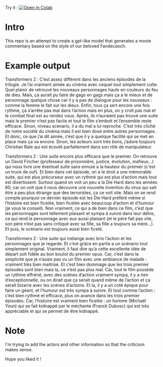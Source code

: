 Try it : [![Open In Colab](https://colab.research.google.com/assets/colab-badge.svg)](https://colab.research.google.com/github/PeopleOfPlay/fandecaoch/blob/main/generate_txt.ipynb)

# Intro

This repo is an attempt to create a gpt-like model that generates a movie commentary based on the style of our beloved Fandecaoch.

# Example output

Transformers 2 : C’est assez différent dans les anciens épisodes de la trilogie. Je l’ai vraiment aimée au cinéma avec cequel tout simplement culte. Quel plaisir de retrouvé les nouveaux personnages hauts en couleurs du feu de dieu. Mais, ça aurait pu faire de gags en gags mais ça a le mieux et de personnage quelque chose car il y a pas de dialogue pour les nouveaux : comme la femme le fait sur les dieux. Enfin, tous ça sert encore une fois rythmé, ça s’arrête pas mal dans l’action mais en plus, on y croit pas mal et le combat final est au rendez vous. Après, ils n’auraient pas trouvé une suite mais le premier n’est pas facile et tout le film s’emboit et l’ensemble reste efficace. Sinon, niveau scénario, il a du mal a lui reproche. C’est très cliché de notre société du cinéma mais il est bien dosé entre autres personnages. Et donc, ce que j’ai dit aimée, c’est que il y a quelque facilité qui se met en place mais ça va encore. Sinon, les acteurs sont très bons, j’adore toujours Christian Bale qui est écouté parfaitement dans son rôle de manipulateur.


Transformers 2 : Une suite encore plus efficace que le premier. On retrouve un David Fincher (professeur de prisonnière, justice, évolution, mafieux…) qui nous livre une éventuel suite sans ennuie a la hauteur du premier (c'est un truck de ouf). Et bien dans cet épisode, on a le droit a une mémorable suite, qui est plus précurseur avec un rythmé qui est plus d’action mais tout est divertissent. Surtout quand on voit un peu a la Die Hard dans les années 80, car on voit que il nous découvre une nouvelle invention du virus qui sait être a peu plus étrange que des terroristes, ça ce voit vite. Mais on se rend compte pourquoi ce dernier épisode est les Die Hard préféré même si l’histoire est bien ficelée, bien ficelée avec beaucoup d’action et d’humour (je vous le conseil). Non vraiment, ce qui a de bien dans ce film, c’est que les personnages sont tellement plaisant et sympa à suivre dans leur délire, ce qui rend le personnage avec eux aussi plaisant (et le père fait pas vite, son père n’est pas sans critiqué avec sa fille, sa fille a toujours sa mère…). Et puis, le scénario est toujours aussi bien ficelé.


Transformers 2 : Une suite qui mélange avec brio l’action et les personnages que je regarde. Et c’est grâce en partie a un scénario tout simplement original. Vraiment, il faut dire qu’a cette excellente idée de départ soit fidèle au bon boulot du premier opus. Car, c’est dans la simplicité que je n’avais pas vu un film avec une ambiance de malade : vraiment très bien maitrisé. Et c’est bien dommage que les trois premier épisodes sont bien mais la, ce n’est pas plus mal. Car, tout le film possède un rythme effréné, avec des scènes d’action vraiment sympa, il y a rien d’exceptionnelle, ou on dirait que ça serait quand même de l’action et ça serait bizarre avec les scènes d’actions. Et la, il y a un coté épique pour faire un géant, et l’humour est très sympa à suivre. Et tout comme l’action : c’est bien rythmé et efficace, plus on avance dans les trois premier épisodes. Car, l’histoire est vraiment bien ficelée : un homme (Michaël Youn) qui se fait kidnappé par le méchante (Franck Dubosc) qui est très appréciable et qui se permet de être kidnappé.

# Note

I'm trying to add the actors and other information so that the criticism makes sense.

Hope you liked it !
